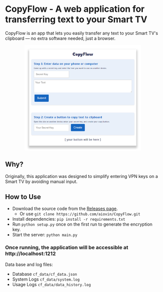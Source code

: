 # CopyFlow - A web application for transferring text to your Smart TV
CopyFlow is an app that lets you easily transfer any text to your Smart TV's clipboard — no extra software needed, just a browser.
<p align="center">
  <img width="75%" src="https://github.com/aiovin/CopyFlow/blob/main/preview.png">
</p>

## Why?
Originally, this application was designed to simplify entering VPN keys on a Smart TV by avoiding manual input.

## How to Use
- Download the source code from the [Releases page](https://github.com/aiovin/CopyFlow/releases).
  - Or use `git clone https://github.com/aiovin/CopyFlow.git`
- Install dependencies: `pip install -r requirements.txt`
- Run `python setup.py` once on the first run to generate the encryption key.
- Start the server: `python main.py`
### Once running, the application will be accessible at http://localhost:1212
Data base and log files:
- Database
`cf_data/cf_data.json`
- System Logs
`cf_data/system.log`
- Usage Logs
`cf_data/data_history.log`
